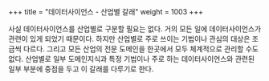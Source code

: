 +++
title = "데이터사이언스 - 산업별 갈래"
weight = 1003
+++

사실 데이터사이언스를 산업별로 구분할 필요는 없다.  거의 모든 일에 데이터사이언스가 관련이 있게 되었기 때문이다. 하지만 산업별로 주로 쓰이는 기법이나 관심의 대상은 조금씩 다르다. 그리고 모든 산업의 전문 도메인을 한곳에서 모두 체계적으로 관리할 수도 없다. 산업별로 일부 도메인지식과 특정 기법이나 주로 하는 데이터사이언스와 관련된  일부 부분에 중점을 두고 이 갈래를 다루기로 한다.

